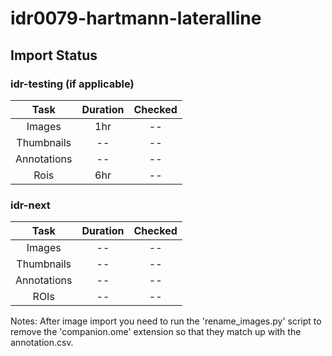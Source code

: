 # idr0079-hartmann-lateralline

## Import Status

### idr-testing (if applicable)
| Task | Duration | Checked |
| :----: |:----:| :----:|
| Images| 1hr | -- |
| Thumbnails | -- | -- |
| Annotations | -- | -- |
| Rois | 6hr | -- |

### idr-next
| Task | Duration | Checked |
| :----: |:----:| :----:|
| Images| -- | -- |
| Thumbnails | -- | -- |
| Annotations | -- | -- |
| ROIs | -- | -- |

Notes: After image import you need to run the 'rename_images.py' script 
to remove the 'companion.ome' extension so that they match up with the 
annotation.csv.
